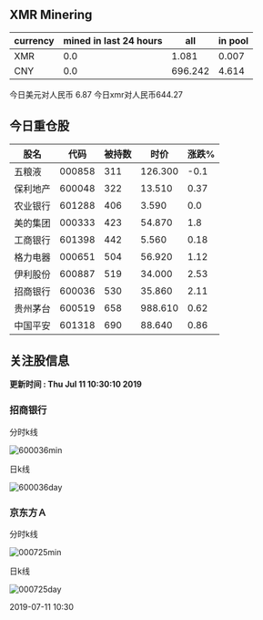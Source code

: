 ## XMR Minering

|currency|mined in last 24 hours|all|in pool|
|---|---|---|---|
|XMR|0.0|1.081|0.007|
|CNY|0.0|696.242|4.614|

今日美元对人民币 6.87	今日xmr对人民币644.27


## 今日重仓股 

|股名|代码|被持数|时价|涨跌%|
|---|---|---|---|---|
|五粮液|000858|311|126.300|-0.1|
|保利地产|600048|322|13.510|0.37|
|农业银行|601288|406|3.590|0.0|
|美的集团|000333|423|54.870|1.8|
|工商银行|601398|442|5.560|0.18|
|格力电器|000651|504|56.920|1.12|
|伊利股份|600887|519|34.000|2.53|
|招商银行|600036|530|35.860|2.11|
|贵州茅台|600519|658|988.610|0.62|
|中国平安|601318|690|88.640|0.86|

## 关注股信息
**更新时间 : Thu Jul 11 10:30:10 2019**
### 招商银行 
分时k线

![600036min](http://image.sinajs.cn/newchart/min/n/sh600036.gif)

日k线

![600036day](http://image.sinajs.cn/newchart/daily/n/sh600036.gif)

### 京东方Ａ 
分时k线

![000725min](http://image.sinajs.cn/newchart/min/n/sz000725.gif)

日k线

![000725day](http://image.sinajs.cn/newchart/daily/n/sz000725.gif)

2019-07-11 10:30